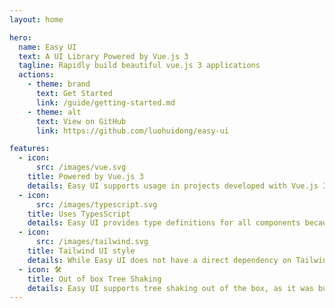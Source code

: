 ```yaml
---
layout: home

hero:
  name: Easy UI
  text: A UI Library Powered by Vue.js 3
  tagline: Rapidly build beautiful vue.js 3 applications
  actions:
    - theme: brand
      text: Get Started
      link: /guide/getting-started.md
    - theme: alt
      text: View on GitHub
      link: https://github.com/luohuidong/easy-ui

features:
  - icon:
      src: /images/vue.svg
    title: Powered by Vue.js 3
    details: Easy UI supports usage in projects developed with Vue.js 3.
  - icon:
      src: /images/typescript.svg
    title: Uses TypesScript
    details: Easy UI provides type definitions for all components because it was built with the latest stable version of TypeScript.
  - icon:
      src: /images/tailwind.svg
    title: Tailwind UI style
    details: While Easy UI does not have a direct dependency on Tailwind CSS, the styling of all components is heavily influenced by the style of Tailwind UI components.
  - icon: 🛠️
    title: Out of box Tree Shaking
    details: Easy UI supports tree shaking out of the box, as it was built using ES Modules.
---
```

